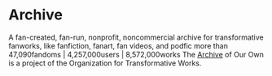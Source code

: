 # Archive
A fan-created, fan-run, nonprofit, noncommercial archive for transformative fanworks, like fanfiction, fanart, fan videos, and podfic more than 47,090fandoms | 4,257,000users | 8,572,000works The [Archive](https://vocal.media/fiction/the-chronicles-of-earl) of Our Own is a project of the Organization for Transformative Works.
